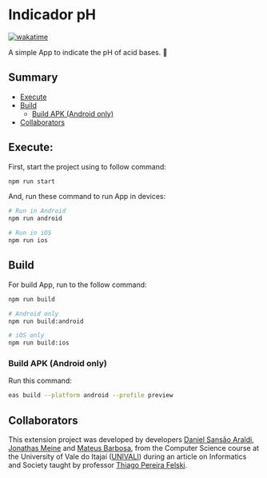 # Indicador pH

[![wakatime](https://wakatime.com/badge/user/920a7e43-2969-4212-82ff-1b375685ff58/project/d2ee8a3f-961f-4567-9c60-a5f562275a43.svg)](https://wakatime.com/badge/user/920a7e43-2969-4212-82ff-1b375685ff58/project/d2ee8a3f-961f-4567-9c60-a5f562275a43)

A simple App to indicate the pH of acid bases. 🧪

## Summary

- [Execute](#execute)
- [Build](#build)
  - [Build APK (Android only)](#build-apk-android-only)
- [Collaborators](#collaborators)

## Execute:

First, start the project using to follow command:

```bash
npm run start
```

And, run these command to run App in devices:

```bash
# Run in Android
npm run android

# Run in iOS
npm run ios
```

## Build

For build App, run to the follow command:

```bash
npm run build

# Android only
npm run build:android

# iOS only
npm run build:ios
```

### Build APK (Android only)

Run this command:

```bash
eas build --platform android --profile preview
```

## Collaborators

This extension project was developed by developers [Daniel Sansão Araldi](https://github.com/DanielAraldi), [Jonathas Meine](https://github.com/jonhymeine) and [Mateus Barbosa](https://github.com/FrostPrice), from the Computer Science course at the University of Vale do Itajaí ([UNIVALI](https://www.univali.br/)) during an article on Informatics and Society taught by professor [Thiago Pereira Felski](https://github.com/pereiratf).
